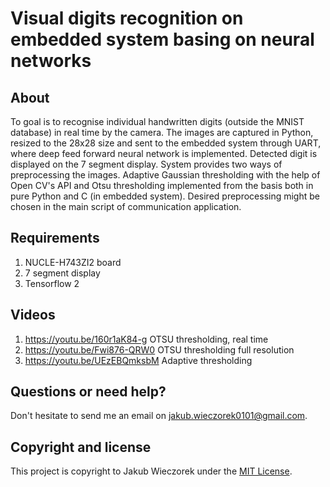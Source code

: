 # Visual digits recognition on embedded system basing on neural networks

## About 
To goal is to recognise individual handwritten digits (outside the MNIST database) in real time by the camera. The images are captured in Python, resized to the 28x28 size and sent to the embedded system through UART, where deep feed forward neural network is implemented. Detected digit is displayed on the 7 segment display. System provides two ways of preprocessing the images. Adaptive Gaussian thresholding with the help of Open CV's API and Otsu thresholding implemented from the basis both in pure Python and C (in embedded system). Desired preprocessing might be chosen in the main script of communication application.

## Requirements
1.  NUCLE-H743ZI2 board
2.  7 segment display
3.  Tensorflow 2

## Videos
1. https://youtu.be/160r1aK84-g OTSU thresholding, real time
2. https://youtu.be/Fwi876-QRW0    OTSU thresholding full resolution
3. https://youtu.be/UEzEBQmksbM    Adaptive thresholding

## Questions or need help?
Don't hesitate to send me an email on jakub.wieczorek0101@gmail.com.

## Copyright and license
This project is copyright to Jakub Wieczorek under the [MIT License](https://opensource.org/licenses/MIT).
